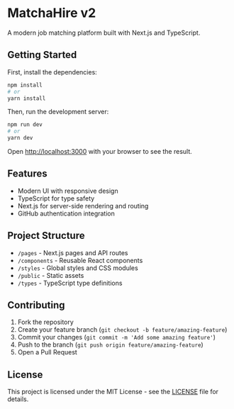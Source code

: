 # MatchaHire v2

A modern job matching platform built with Next.js and TypeScript.

## Getting Started

First, install the dependencies:

```bash
npm install
# or
yarn install
```

Then, run the development server:

```bash
npm run dev
# or
yarn dev
```

Open [http://localhost:3000](http://localhost:3000) with your browser to see the result.

## Features

- Modern UI with responsive design
- TypeScript for type safety
- Next.js for server-side rendering and routing
- GitHub authentication integration

## Project Structure

- `/pages` - Next.js pages and API routes
- `/components` - Reusable React components
- `/styles` - Global styles and CSS modules
- `/public` - Static assets
- `/types` - TypeScript type definitions

## Contributing

1. Fork the repository
2. Create your feature branch (`git checkout -b feature/amazing-feature`)
3. Commit your changes (`git commit -m 'Add some amazing feature'`)
4. Push to the branch (`git push origin feature/amazing-feature`)
5. Open a Pull Request

## License

This project is licensed under the MIT License - see the [LICENSE](LICENSE) file for details. 
